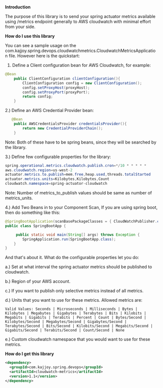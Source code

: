 **Introduction**

The purpose of this library is to send your spring actuator metrics available using
/metrics endpoint generally to AWS cloudwatch with minimal effort from your side.

**How do I use this library**

You can see a sample usage on the com.kajjoy.spring.devops.cloudwatchmetrics.CloudwatchMetricsApplication file.
However here is the quickstart:

1) Define a Client configuration bean for AWS Cloudwatch, for example:

```java
@Bean
    public ClientConfiguration clientConfiguration(){
        ClientConfiguration config = new ClientConfiguration();
        config.setProxyHost(proxyHost);
        config.setProxyPort(proxyPort);
        return config;
    }

```

2.) Define an AWS Credential Provider bean:

```java
   @Bean
    public AWSCredentialsProvider credentialsProvider(){
        return new CredentialProviderChain();
    }
```

Note: Both of these have to be spring beans, since they will be searched by the library.

3.) Define few configurable properties for the library:

```java
spring.operational.metrics.cloudwatch.publish.cron=*/10 * * * * *
aws.cloudwatch.region=us-west-2
actuator.metrics.to.publish=mem.free,heap.used,threads.totalStarted
actuator.metrics.units=Kilobytes,Kilobytes,Count
cloudwatch.namespace=spring-actuator-cloudwatch
```
Note: Number of metrics_to_publish values should be same as number of metrics_units. 

4.) Add Two Beans in to your Component Scan, If you are using spring boot, then do something like this:
```java
@SpringBootApplication(scanBasePackageClasses = { CloudWatchPublisher.class, CloudWatchService.class})
public class SpringBootApp {

	 public static void main(String[] args) throws Exception {
		SpringApplication.run(SpringBootApp.class);
	}
}
```

And that's about it. What do the configurable properties let you do:

a.) Set at what interval the spring actuator metrics should be published to cloudwatch.

b.) Region of your AWS account.

c.) If you want to publish only selective metrics instead of all metrics.

d.) Units that you want to use for these metrics. Allowed metrics are:
```
Valid Values: Seconds | Microseconds | Milliseconds | Bytes | Kilobytes | Megabytes | Gigabytes | Terabytes | Bits | Kilobits | Megabits | Gigabits | Terabits | Percent | Count | Bytes/Second | Kilobytes/Second | Megabytes/Second | Gigabytes/Second | Terabytes/Second | Bits/Second | Kilobits/Second | Megabits/Second | Gigabits/Second | Terabits/Second | Count/Second | None
```

e.) Custom cloudwatch namespace that you would want to use for these metrics.

**How do I get this library**

```xml
<dependency>
  <groupId>com.kajjoy.spring.devops</groupId>
  <artifactId>cloudwatch-metrics</artifactId>
  <version>1.1</version>
</dependency>
```
